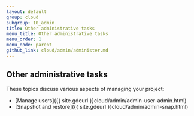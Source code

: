 ```yaml
---
layout: default
group: cloud
subgroup: 10_admin
title: Other administrative tasks
menu_title: Other administrative tasks
menu_order: 1
menu_node: parent
github_link: cloud/admin/administer.md
---
```


## Other administrative tasks
These topics discuss various aspects of managing your project:

*	[Manage users]({{ site.gdeurl }}cloud/admin/admin-user-admin.html)
*	[Snapshot and restore]({{ site.gdeurl }}cloud/admin/admin-snap.html)
